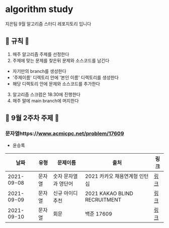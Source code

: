 # algorithm study

지은팀 9월 알고리즘 스터디 레포지토리 입니다

## 📝 규칙 📝

1. 매주 알고리즘 주제를 선정한다
2. 주제에 맞는 문제를 찾은뒤 문제와 소스코드를 남긴다

- 자기만의 branch를 생성한다
- '주제이름' 디렉토리 안에 '본인 이름' 디렉토리를 생성한다
- 해당 디렉토리 안에 문제와 소스코드를 추가한다

3. 알고리즘 스크럼은 18:30에 진행한다
4. 매주 말에 main branch에 머지한다

## 📅 9월 2주차 주제 📅

### 문자열https://www.acmicpc.net/problem/17609

- 윤승록

| 날짜       | 유형   | 문제이름             | 출처                          | 링크                                                                              |
| ---------- | ------ | -------------------- | ----------------------------- | --------------------------------------------------------------------------------- |
| 2021-09-08 | 문자열 | 숫자 문자열과 영단어 | 2021 카카오 채용연계형 인턴십 | [링크](https://programmers.co.kr/learn/courses/30/lessons/81301?language=python3) |
| 2021-09-09 | 문자열 | 신규 아이디 추천     | 2021 KAKAO BLIND RECRUITMENT  | [링크](https://programmers.co.kr/learn/courses/30/lessons/72410)                  |
| 2021-09-10 | 문자열 | 회문                 | 백준 17609                    | [링크](https://www.acmicpc.net/problem/17609)                                     |
